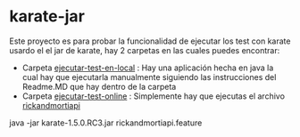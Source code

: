 # karate-jar
Este proyecto es para probar la funcionalidad de ejecutar los test con karate usardo el el jar de karate, hay 2 carpetas en las cuales puedes encontrar:
  - Carpeta  [ejecutar-test-en-local](ejecutar-test-en-local) : Hay una aplicación hecha en java la cual hay que ejecutarla manualmente siguiendo las instrucciones del Readme.MD que hay dentro de la carpeta
  - Carpeta [ejecutar-test-online](ejecutar-test-online) : Simplemente hay que ejecutas el archivo [rickandmortiapi](ejecutar-test-online/rickandmortiapi.feature)

  java -jar karate-1.5.0.RC3.jar rickandmortiapi.feature